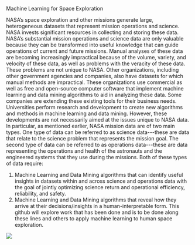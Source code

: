Machine Learning for Space Exploration

NASA’s space exploration and other missions generate large, heterogeneous datasets that
represent mission operations and science. NASA invests significant resources in collecting and
storing these data. NASA’s substantial mission operations and science data are only valuable
because they can be transformed into useful knowledge that can guide operations of current and
future missions. Manual analyses of these data are becoming increasingly impractical because of
the volume, variety, and velocity of these data, as well as problems with the veracity of these
data.
These problems are not unique to NASA. Other organizations, including other government
agencies and companies, also have datasets for which manual methods are impractical. These
organizations use commercial as well as free and open-source computer software that implement
machine learning and data mining algorithms to aid in analyzing these data. Some companies are
extending these existing tools for their business needs. Universities perform research and
development to create new algorithms and methods in machine learning and data mining.
However, these developments are not necessarily aimed at the issues unique to NASA data. In
particular, as mentioned earlier, NASA mission data are of two main types. One type of data can
be referred to as science data---these are data that relate to the science problem that represents
the mission goal. The second type of data can be referred to as operations data---these are data
representing the operations and health of the astronauts and the engineered systems that they use
during the missions. Both of these types of data require:
1. Machine Learning and Data Mining algorithms that can identify useful insights in datasets
within and across science and operations data with the goal of jointly optimizing science return
and operational efficiency, reliability, and safety.
2. Machine Learning and Data Mining algorithms that reveal how they arrive at their
decisions/insights in a human-interpretable form.
This github will explore work that has been done and is to be done along these lines and others
to apply machine learning to human space exploration.

![](https://github.com/mj555/modules/blob/master/output_GLK8jZ(1).gif)
